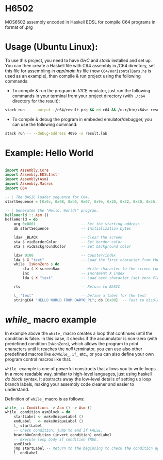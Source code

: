 # H6502
MOS6502 assembly encoded in Haskell EDSL for compile C64 programs in format of .prg


# Usage (Ubuntu Linux):
To use this project, you need to have *GHC* and *stack* installed and set up. You can then create a Haskell file with C64 assembly in /C64 directory, set this file for assembling in *app/main.hs* file (now `C64/HorizontalBars.hs` is used as an example), then compile & run project using the following commands:


* To compile & run the program in *VICE* emulator, just run the following commands in your terminal from your project directory (with  `./c64` directory for the result):

```bash
stack run -- --output ./c64/result.prg && cd c64 && /usr/bin/x64sc result.prg && cd ..
```

* To compile & debug the program in embeded emulator/debugger, you can use the following command:
```bash
stack run -- --debug-address 4096 -s result.lab
```


# Example: Hello World
```haskell

import Assembly.Core
import Assembly.EDSLInstr
import Assembly(Asm)
import Assembly.Macros
import C64

-- | The BASIC loader sequence for C64.
startSequence = [0x0c, 0x08, 0xb5, 0x07, 0x9e, 0x20, 0x32, 0x30, 0x36, 0x32, 0x00, 0x00, 0x00]

-- | Generates the "Hello, World!" program.
helloWorld :: Asm ()
helloWorld = do
    org 0x0801                     -- Set the starting address
    db startSequence               -- Initialization bytes

    lda# _BLACK                    -- Clear the screen
    sta $ vicBorderColor           -- Set border color
    sta $ vicBackgroundColor       -- Set background color

    ldx# 0x00                      -- Counter/index
    lda $ X "text"                 -- Load the first character from the text (set zero flag)
    while_ IsNonZero $ do
        sta $ X screenRam          -- Write character to the screen (position= 1024 + X index)
        inx                        -- Increment X index
        lda $ X "text"             -- Load next character (set zero flag)

    rts                            -- Return to BASIC

    l_ "text"                      -- Define a label for the text
    stringC64 "HELLO WORLD FROM DARYO_PL"; db [0x00]  -- Text to display with null terminator


```

# *while_* macro example

In example above the `while_` macro creates a loop that continues until the condition is false. In this case, it checks if the accumulator is non-zero (with predefined condition `IsNonZero`), which allows the program to print characters until it reaches the *null* terminator, you can use also other predefined macros like `doWhile_`, `if_` etc., or you can also define your own program control macros like that.

`while_` example is one of powerful constructs that allows you to write loops in a more readable way, similar to high-level languages, just using haskell *do block* syntax. It abstracts away the low-level details of setting up loop branch labels, making your assembly code cleaner and easier to understand. 

Definition of `while_` macro is as follows:

```haskell  
while_ :: Conditions -> Asm () -> Asm ()
while_ condition asmBlock = do
    startLabel <- makeUniqueLabel ()
    endLabel   <- makeUniqueLabel ()
    l_ startLabel
    -- Check condition: jump to end if FALSE.
    branchOnCondition (invert condition) endLabel
    -- Execute loop body if condition TRUE.
    asmBlock
    jmp startLabel -- Return to the beginning to check the condition again.
    l_ endLabel
``` 